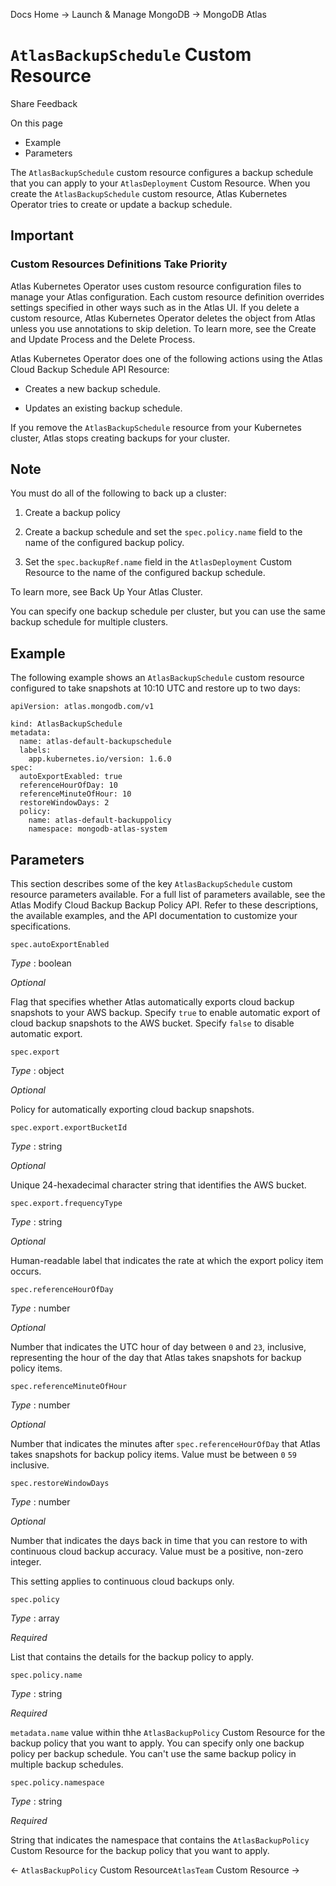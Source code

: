 Docs Home → Launch & Manage MongoDB → MongoDB Atlas

# `AtlasBackupSchedule` Custom Resource

Share Feedback

On this page

  * Example
  * Parameters

The `AtlasBackupSchedule` custom resource configures a backup schedule that
you can apply to your `AtlasDeployment` Custom Resource. When you create the
`AtlasBackupSchedule` custom resource, Atlas Kubernetes Operator tries to
create or update a backup schedule.

## Important

### Custom Resources Definitions Take Priority

Atlas Kubernetes Operator uses custom resource configuration files to manage
your Atlas configuration. Each custom resource definition overrides settings
specified in other ways such as in the Atlas UI. If you delete a custom
resource, Atlas Kubernetes Operator deletes the object from Atlas unless you
use annotations to skip deletion. To learn more, see the Create and Update
Process and the Delete Process.

Atlas Kubernetes Operator does one of the following actions using the Atlas
Cloud Backup Schedule API Resource:

  * Creates a new backup schedule.

  * Updates an existing backup schedule.

If you remove the `AtlasBackupSchedule` resource from your Kubernetes cluster,
Atlas stops creating backups for your cluster.

## Note

You must do all of the following to back up a cluster:

  1. Create a backup policy

  2. Create a backup schedule and set the `spec.policy.name` field to the name of the configured backup policy.

  3. Set the `spec.backupRef.name` field in the `AtlasDeployment` Custom Resource to the name of the configured backup schedule.

To learn more, see Back Up Your Atlas Cluster.

You can specify one backup schedule per cluster, but you can use the same
backup schedule for multiple clusters.

## Example

The following example shows an `AtlasBackupSchedule` custom resource
configured to take snapshots at 10:10 UTC and restore up to two days:

    
    
    apiVersion: atlas.mongodb.com/v1  
      
    kind: AtlasBackupSchedule  
    metadata:  
      name: atlas-default-backupschedule  
      labels:  
        app.kubernetes.io/version: 1.6.0  
    spec:  
      autoExportExabled: true  
      referenceHourOfDay: 10  
      referenceMinuteOfHour: 10  
      restoreWindowDays: 2  
      policy:  
        name: atlas-default-backuppolicy  
        namespace: mongodb-atlas-system  
  
## Parameters

This section describes some of the key `AtlasBackupSchedule` custom resource
parameters available. For a full list of parameters available, see the Atlas
Modify Cloud Backup Backup Policy API. Refer to these descriptions, the
available examples, and the API documentation to customize your
specifications.

`spec.autoExportEnabled`

    

 _Type_ : boolean

 _Optional_

Flag that specifies whether Atlas automatically exports cloud backup snapshots
to your AWS backup. Specify `true` to enable automatic export of cloud backup
snapshots to the AWS bucket. Specify `false` to disable automatic export.

`spec.export`

    

 _Type_ : object

 _Optional_

Policy for automatically exporting cloud backup snapshots.

`spec.export.exportBucketId`

    

 _Type_ : string

 _Optional_

Unique 24-hexadecimal character string that identifies the AWS bucket.

`spec.export.frequencyType`

    

 _Type_ : string

 _Optional_

Human-readable label that indicates the rate at which the export policy item
occurs.

`spec.referenceHourOfDay`

    

 _Type_ : number

 _Optional_

Number that indicates the UTC hour of day between `0` and `23`, inclusive,
representing the hour of the day that Atlas takes snapshots for backup policy
items.

`spec.referenceMinuteOfHour`

    

 _Type_ : number

 _Optional_

Number that indicates the minutes after `spec.referenceHourOfDay` that Atlas
takes snapshots for backup policy items. Value must be between `0` `59`
inclusive.

`spec.restoreWindowDays`

    

 _Type_ : number

 _Optional_

Number that indicates the days back in time that you can restore to with
continuous cloud backup accuracy. Value must be a positive, non-zero integer.

This setting applies to continuous cloud backups only.

`spec.policy`

    

 _Type_ : array

 _Required_

List that contains the details for the backup policy to apply.

`spec.policy.name`

    

 _Type_ : string

 _Required_

`metadata.name` value within thhe `AtlasBackupPolicy` Custom Resource for the
backup policy that you want to apply. You can specify only one backup policy
per backup schedule. You can't use the same backup policy in multiple backup
schedules.

`spec.policy.namespace`

    

 _Type_ : string

 _Required_

String that indicates the namespace that contains the `AtlasBackupPolicy`
Custom Resource for the backup policy that you want to apply.

← `AtlasBackupPolicy` Custom Resource`AtlasTeam` Custom Resource →

